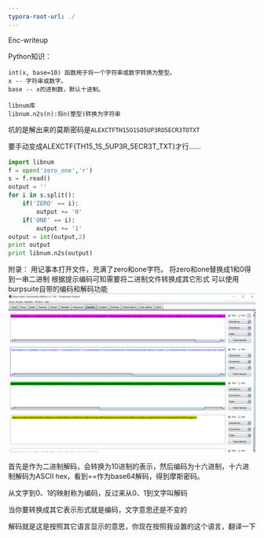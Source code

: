 ```yaml
---
typora-root-url: ./
---
```


Enc-writeup

Python知识：

```
int(x, base=10) 函数用于将一个字符串或数字转换为整型。
x -- 字符串或数字。
base -- x的进制数，默认十进制。

libnum库
libnum.n2s(n):将n(整型)转换为字符串
```

坑的是解出来的莫斯密码是`ALEXCTFTH15O1SO5UP3RO5ECR3TOTXT`

要手动变成ALEXCTF{TH15_1S_5UP3R_5ECR3T_TXT}才行……

```python
import libnum
f = open('zero_one','r')
s = f.read()
output = ''
for i in s.split():
	if('ZERO' == i):
		output += '0'
	if('ONE' == i):
		output += '1'
output = int(output,2)
print output
print libnum.n2s(output)
```

附录：
用记事本打开文件，充满了zero和one字符。
将zero和one替换成1和0得到一串二进制
根据提示编码可知需要将二进制文件转换成其它形式
可以使用burpsuite自带的编码和解码功能
![1](1.PNG)

首先是作为二进制解码，会转换为10进制的表示，然后编码为十六进制，十六进制解码为ASCII hex，看到==作为base64解码，得到摩斯密码。

从文字到0、1的映射称为编码，反过来从0、1到文字叫解码

当你要转换成其它表示形式就是编码，文字意思还是不变的

解码就是这是按照其它语言显示的意思，你现在按照我设置的这个语言，翻译一下